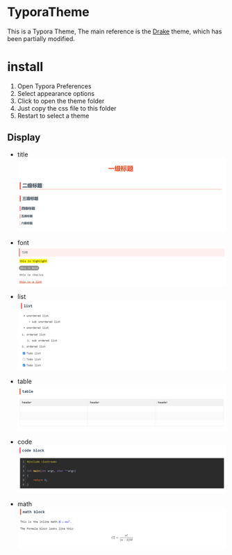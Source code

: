 # TyporaTheme

This is a Typora Theme, The main reference is the [Drake](https://theme.typora.io/theme/Drake/) theme, which has been partially modified.

# install
1. Open Typora Preferences
2. Select appearance options
3. Click to open the theme folder
4. Just copy the css file to this folder
5. Restart to select a theme

## Display
- title
![image](https://github.com/GitWaHa/TyporaTheme/blob/master/images/title.png)

- font
![](https://github.com/GitWaHa/TyporaTheme/blob/master/images/font.png)

- list
![](https://github.com/GitWaHa/TyporaTheme/blob/master/images/list.png)

- table
![](https://github.com/GitWaHa/TyporaTheme/blob/master/images/table.png)

- code
![](https://github.com/GitWaHa/TyporaTheme/blob/master/images/code.png)

- math
![](https://github.com/GitWaHa/TyporaTheme/blob/master/images/math.png)